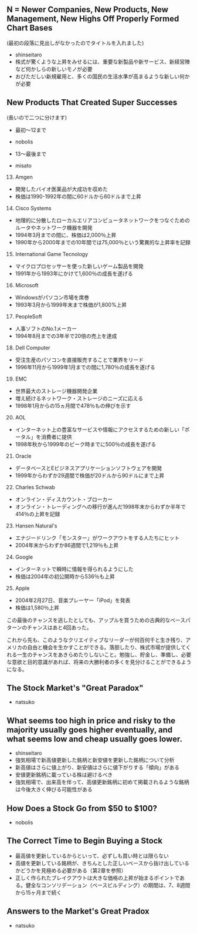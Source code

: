 ## N = Newer Companies, New Products, New Management, New Highs Off Properly Formed Chart Bases
(最初の段落に見出しがなかったのでタイトルを入れました)
- shinseitaro
- 株式が驚くような上昇をみせるには、重要な新製品や新サービス、新経営陣など何かしらの新しいモノが必要
- おびただしい新規雇用と、多くの国民の生活水準が高まるような新しい何かが必要


## New Products That Created Super Successes 
(長いので二つに分けます)

- 最初〜12まで
 - nobolis 

- 13〜最後まで
 - misato 

13. Amgen
- 開発したバイオ医薬品が大成功を収めた
- 株価は1990-1992年の間に60ドルから60ドルまで上昇

14. Cisco Systems
- 地理的に分散したローカルエリアコンピュータネットワークをつなぐためのルータやネットワーク機器を開発
- 1994年3月までの間に、株価は2,000％上昇
- 1990年から2000年までの10年間では75,000％という驚異的な上昇率を記録

15. International Game Tecnology
- マイクロプロセッサーを使った新しいゲーム製品を開発
- 1991年から1993年にかけて1,600％の成長を遂げる

16. Microsoft
- Windowsがパソコン市場を席巻
- 1993年3月から1999年末まで株価が1,800%上昇

17. PeopleSoft
- 人事ソフトのNo.1メーカー
- 1994年8月までの3年半で20倍の売上を達成

18. Dell Computer
- 受注生産のパソコンを直接販売することで業界をリード
- 1996年11月から1999年1月までの間に1,780％の成長を遂げる

19. EMC
- 世界最大のストレージ機器開発企業
- 増え続けるネットワーク・ストレージのニーズに応える
- 1998年1月からの15ヵ月間で478％もの伸びを示す

20. AOL
- インターネット上の豊富なサービスや情報にアクセスするための新しい「ポータル」を消費者に提供
- 1998年秋から1999年のピーク時までに500％の成長を遂げる

21. Oracle
- データベースとEビジネスアプリケーションソフトウェアを開発
- 1999年からわずか29週間で株価が20ドルから90ドルにまで上昇

22. Charles Schwab
- オンライン・ディスカウント・ブローカー
- オンライン・トレーディングへの移行が進んだ1998年末からわずか半年で414％の上昇を記録

23. Hansen Natural's
- エナジードリンク「モンスター」がワークアウトをする人たちにヒット
- 2004年末からわずか86週間で1,219％も上昇

24. Google
- インターネットで瞬時に情報を得られるようにした
- 株価は2004年の初公開時から536％も上昇

25. Apple
- 2004年2月27日、音楽プレーヤー「iPod」を発表
- 株価は1,580％上昇

この最後のチャンスを逃したとしても、アップルを買うための古典的なベースパターンのチャンスはあと4回あった。

これから先も、このようなクリエイティブなリーダーが何百何千と生き残り、アメリカの自由と機会を生かすことができる。落胆したり、株式市場が提供してくれる一生のチャンスをあきらめたりしないこと。勉強し、貯金し、準備し、必要な意欲と目的意識があれば、将来の大勝利者の多くを見分けることができるようになる。

## The Stock Market's "Great Paradox" 
- natsuko


## What seems too high in price and risky to the majority usually goes higher eventually, and what seems low and cheap usually goes lower.
- shinseitaro
- 強気相場で新高値更新した銘柄と新安値を更新した銘柄について分析
- 新高値はさらに値上がり、新安値はさらに値下がりする「傾向」がある
- 安値更新銘柄に載っている株は避けるべき
- 強気相場で、出来高を伴って、高値更新銘柄に初めて掲載されるような銘柄は今後大きく伸びる可能性がある

## How Does a Stock Go from $50 to $100?
- nobolis

## The Correct Time to Begin Buying a Stock 
- 最高値を更新しているからといって、必ずしも買い時とは限らない
- 高値を更新している銘柄が、きちんとした正しいベースから抜け出しているかどうかを見極める必要がある（第2章を参照）
- 正しく作られたブレイクアウトは大きな価格の上昇が始まるポイントである。健全なコンソリデーション（ベースビルディング）の期間は、7、8週間から15ヶ月まで続く

## Answers to the Market's Great Pradox 
- natsuko


